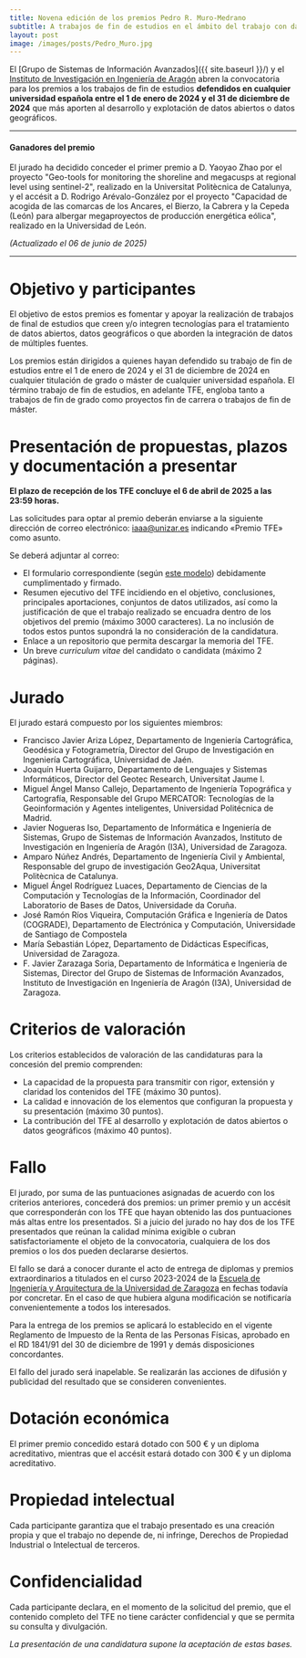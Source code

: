 ```yaml
---
title: Novena edición de los premios Pedro R. Muro-Medrano
subtitle: A trabajos de fin de estudios en el ámbito del trabajo con datos abiertos o datos geográficos y las tecnologías que los explotan
layout: post
image: /images/posts/Pedro_Muro.jpg
---
```



El [Grupo de Sistemas de Información Avanzados]({{ site.baseurl }}/) y el [Instituto de Investigación en Ingeniería de Aragón](http://i3a.unizar.es) abren la convocatoria para los premios a los trabajos de fin de estudios **defendidos en cualquier universidad española entre el 1 de enero de 2024 y el 31 de diciembre de 2024** que más aporten al desarrollo y explotación de datos abiertos o datos geográficos.

---
#### Ganadores del premio

El jurado ha decidido conceder el primer premio a D. Yaoyao Zhao por el proyecto "Geo-tools for monitoring the shoreline and megacusps at regional level using sentinel-2", realizado en la Universitat Politècnica de Catalunya, y el accésit a D. Rodrigo Arévalo-González por el proyecto "Capacidad de acogida de las comarcas de los Ancares, el Bierzo, la Cabrera y la Cepeda (León) para albergar megaproyectos de producción energética eólica", realizado en la Universidad de León.

*(Actualizado el 06 de junio de 2025)*

---

# Objetivo y participantes
El objetivo de estos premios es fomentar y apoyar la realización de trabajos de final de estudios que creen y/o integren tecnologías para el tratamiento de datos abiertos, datos geográficos o que aborden la integración de datos de múltiples fuentes.

Los premios están dirigidos a quienes hayan defendido su trabajo de fin de estudios entre el 1 de enero de 2024 y el 31 de diciembre de 2024 en cualquier titulación de grado o máster de cualquier universidad española. El término trabajo de fin de estudios, en adelante TFE, engloba tanto a trabajos de fin de grado como proyectos fin de carrera o trabajos de fin de máster.

# Presentación de propuestas, plazos y documentación a presentar
**El plazo de recepción de los TFE concluye el 6 de abril de 2025 a las 23:59 horas.**

Las solicitudes para optar al premio deberán enviarse a la siguiente dirección de correo electrónico: <iaaa@unizar.es> indicando &laquo;Premio TFE&raquo; como asunto.

Se deberá adjuntar al correo:

- El formulario correspondiente (según [este modelo]({{site.baseurl}}/downloads/Hoja_Solicitud_Premio_Pedro_Muro_TFE.odt)) debidamente cumplimentado y firmado.
- Resumen ejecutivo del TFE incidiendo en el objetivo, conclusiones, principales aportaciones, conjuntos de datos utilizados, así como la justificación de que el trabajo realizado se encuadra dentro de los objetivos del premio (máximo 3000 caracteres). La no inclusión de todos estos puntos supondrá la no consideración de la candidatura.
- Enlace a un repositorio que permita descargar la memoria del TFE.
- Un breve *curriculum vitae* del candidato o candidata (máximo 2 páginas).

# Jurado
El jurado estará compuesto por los siguientes miembros:

- Francisco Javier Ariza López, Departamento de Ingeniería Cartográfica, Geodésica y Fotogrametría, Director del Grupo de Investigación en Ingeniería Cartográfica, Universidad de Jaén.
- Joaquín Huerta Guijarro, Departamento de Lenguajes y Sistemas Informáticos, Director del Geotec Research, Universitat Jaume I.
- Miguel Ángel Manso Callejo, Departamento de Ingeniería Topográfica y Cartografía, Responsable del Grupo MERCATOR: Tecnologías de la Geoinformación y Agentes inteligentes, Universidad Politécnica de Madrid.
- Javier Nogueras Iso, Departamento de Informática e Ingeniería de Sistemas, Grupo de Sistemas de Información Avanzados,  Instituto de Investigación en Ingeniería de Aragón (I3A), Universidad de Zaragoza.
- Amparo Núñez Andrés, Departamento de Ingeniería Civil y Ambiental, Responsable del grupo de investigación Geo2Aqua, Universitat Politècnica de Catalunya.
- Miguel Ángel Rodríguez Luaces, Departamento de Ciencias de la Computación y Tecnologías de la Información, Coordinador del Laboratorio de Bases de Datos, Universidade da Coruña.
- José Ramón Ríos Viqueira, Computación Gráfica e Ingeniería de Datos (COGRADE), Departamento de Electrónica y Computación, Universidade de Santiago de Compostela
- María Sebastián López, Departamento de Didácticas Específicas, Universidad de Zaragoza.
- F. Javier Zarazaga Soria, Departamento de Informática e Ingeniería de Sistemas, Director del Grupo de Sistemas de Información Avanzados, Instituto de Investigación en Ingeniería de Aragón (I3A), Universidad de Zaragoza.

# Criterios de valoración
Los criterios establecidos de valoración de las candidaturas para la concesión del premio comprenden:

- La capacidad de la propuesta para transmitir con rigor, extensión y claridad los contenidos del TFE (máximo 30 puntos).
- La calidad e innovación de los elementos que configuran la propuesta y su presentación (máximo 30 puntos).
- La contribución del TFE al desarrollo y explotación de datos abiertos o datos geográficos (máximo 40 puntos).

# Fallo
El jurado, por suma de las puntuaciones asignadas de acuerdo con los criterios anteriores, concederá dos premios: un primer premio y un accésit que corresponderán con los TFE que hayan obtenido las dos puntuaciones más altas entre los presentados. Si a juicio del jurado no hay dos de los TFE presentados que reúnan la calidad mínima exigible o cubran satisfactoriamente el objeto de la convocatoria, cualquiera de los dos premios o los dos pueden declararse desiertos.

El fallo se dará a conocer durante el acto de entrega de diplomas y premios extraordinarios a titulados en el curso 2023-2024 de la [Escuela de Ingeniería y Arquitectura de la Universidad de Zaragoza](http://eina.unizar.es/) en fechas todavía por concretar. En el caso de que hubiera alguna modificación se notificaría convenientemente a todos los interesados.

Para la entrega de los premios se aplicará lo establecido en el vigente Reglamento de Impuesto de la Renta de las Personas Físicas, aprobado en el RD 1841/91 del 30 de diciembre de 1991 y demás disposiciones concordantes.

El fallo del jurado será inapelable. Se realizarán las acciones de difusión y publicidad del resultado que se consideren convenientes.

# Dotación económica
El primer premio concedido estará dotado con 500 € y un diploma acreditativo, mientras que el accésit estará dotado con 300 € y un diploma acreditativo.

# Propiedad intelectual
Cada participante garantiza que el trabajo presentado es una creación propia y que el trabajo no depende de, ni infringe, Derechos de Propiedad Industrial o Intelectual de terceros.

# Confidencialidad
Cada participante declara, en el momento de la solicitud del premio, que el contenido completo del TFE no tiene carácter confidencial y que se permita su consulta y divulgación.

*La presentación de una candidatura supone la aceptación de estas bases.*
